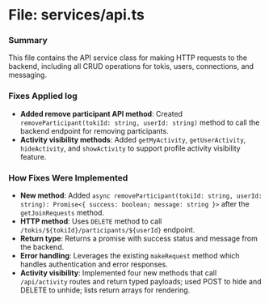 # File: services/api.ts

### Summary
This file contains the API service class for making HTTP requests to the backend, including all CRUD operations for tokis, users, connections, and messaging.

### Fixes Applied log
- **Added remove participant API method**: Created `removeParticipant(tokiId: string, userId: string)` method to call the backend endpoint for removing participants.
- **Activity visibility methods**: Added `getMyActivity`, `getUserActivity`, `hideActivity`, and `showActivity` to support profile activity visibility feature.

### How Fixes Were Implemented
- **New method**: Added `async removeParticipant(tokiId: string, userId: string): Promise<{ success: boolean; message: string }>` after the `getJoinRequests` method.
- **HTTP method**: Uses `DELETE` method to call `/tokis/${tokiId}/participants/${userId}` endpoint.
- **Return type**: Returns a promise with success status and message from the backend.
- **Error handling**: Leverages the existing `makeRequest` method which handles authentication and error responses.
- **Activity visibility**: Implemented four new methods that call `/api/activity` routes and return typed payloads; used POST to hide and DELETE to unhide; lists return arrays for rendering.